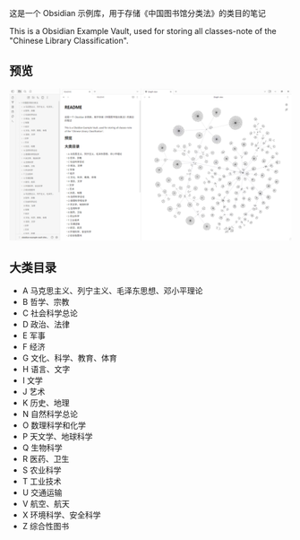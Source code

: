 
这是一个 Obsidian 示例库，用于存储《中国图书馆分类法》的类目的笔记

This is a Obsidian Example Vault, used for storing all classes-note of the "Chinese Library Classification".
## 预览

![](assets/preview-02.png)

## 大类目录

- A 马克思主义、列宁主义、毛泽东思想、邓小平理论
- B 哲学、宗教
- C 社会科学总论
- D 政治、法律
- E 军事
- F 经济
- G 文化、科学、教育、体育
- H 语言、文字
- I 文学
- J 艺术
- K 历史、地理
- N 自然科学总论
- O 数理科学和化学
- P 天文学、地球科学
- Q 生物科学
- R 医药、卫生
- S 农业科学
- T 工业技术
- U 交通运输
- V 航空、航天
- X 环境科学、安全科学
- Z 综合性图书